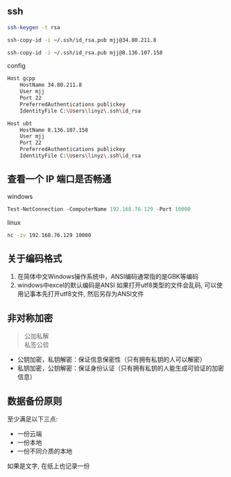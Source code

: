 
## ssh   

```bash
ssh-keygen -t rsa
```

```bash
ssh-copy-id -i ~/.ssh/id_rsa.pub mjj@34.80.211.8
```

```bash
ssh-copy-id -i ~/.ssh/id_rsa.pub mjj@8.136.107.158
```

config

```bash
Host gcpp
    HostName 34.80.211.8
    User mjj
    Port 22
    PreferredAuthentications publickey
    IdentityFile C:\Users\linyz\.ssh\id_rsa

Host ubt
    HostName 8.136.107.158
    User mjj
    Port 22
    PreferredAuthentications publickey
    IdentityFile C:\Users\linyz\.ssh\id_rsa
```




## 查看一个 IP 端口是否畅通  

windows  

```powershell
Test-NetConnection -ComputerName 192.168.76.129 -Port 10000     
```

linux  

```zsh
nc -zv 192.168.76.129 10000
```    



## 关于编码格式     

1. 在简体中文Windows操作系统中，ANSI编码通常指的是GBK等编码  
3. windows中excel的默认编码是ANSI 如果打开utf8类型的文件会乱码, 可以使用记事本先打开utf8文件, 然后另存为ANSI文件      



## 非对称加密  

> 公加私解    
> 私签公验   

- 公钥加密，私钥解密：保证信息保密性（只有拥有私钥的人可以解密）  
- 私钥加密，公钥解密：保证身份认证（只有拥有私钥的人能生成可验证的加密信息）  


## 数据备份原则  

至少满足以下三点:  

- 一份云端
- 一份本地
- 一份不同介质的本地

如果是文字, 在纸上也记录一份  


